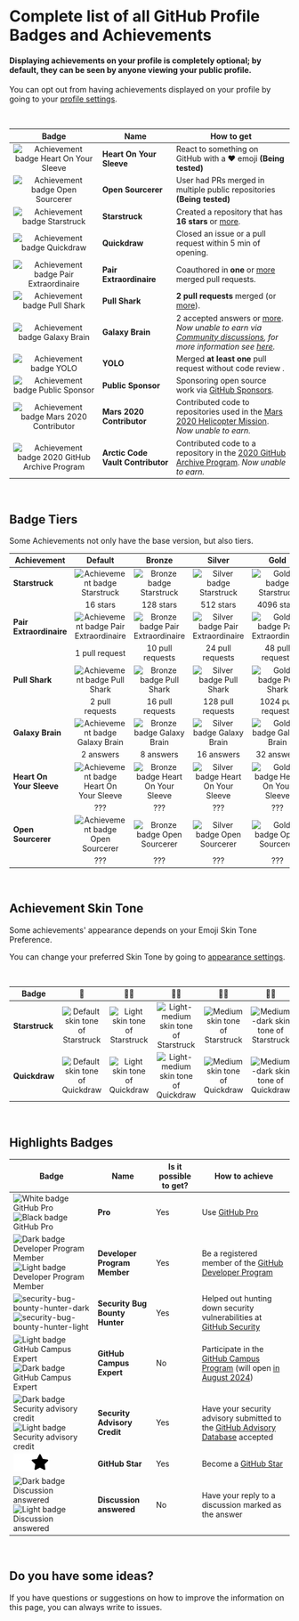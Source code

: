<br><br> 



# Complete list of all GitHub Profile Badges and Achievements


#### Displaying achievements on your profile is completely optional; by default, they can be seen by anyone viewing your public profile.

You can opt out from having achievements displayed on your profile by going to your [profile settings](https://github.com/settings).

<br>

| Badge | Name | How to get                                                                                                                                                       |
| :---: | --- |------------------------------------------------------------------------------------------------------------------------------------------------------------------|
| ![Achievement badge Heart On Your Sleeve](https://github.githubassets.com/images/modules/profile/achievements/heart-on-your-sleeve-default.png) | **Heart On Your Sleeve** | React to something on GitHub with a ❤️ emoji **(Being tested)** |
| ![Achievement badge Open Sourcerer](https://github.githubassets.com/images/modules/profile/achievements/open-sourcerer-default.png) | **Open Sourcerer** | User had PRs merged in multiple public repositories **(Being tested)** |
| ![Achievement badge Starstruck](https://github.githubassets.com/images/modules/profile/achievements/starstruck-default.png) | **Starstruck** | Created a repository that has **16 stars** or [more](#badge-tiers).                                                                                              |
| ![Achievement badge Quickdraw](https://github.githubassets.com/images/modules/profile/achievements/quickdraw-default.png) | **Quickdraw** | Closed an issue or a pull request within 5 min of opening.                                                                                                       |
| ![Achievement badge Pair Extraordinaire](https://github.githubassets.com/images/modules/profile/achievements/pair-extraordinaire-default.png) | **Pair Extraordinaire** | Coauthored in **one** or [more](#badge-tiers) merged pull requests.                                                                                             |
| ![Achievement badge Pull Shark](https://github.githubassets.com/images/modules/profile/achievements/pull-shark-default.png) | **Pull Shark** | **2 pull requests** merged (or [more](#badge-tiers)).                                                                                                            |
| ![Achievement badge Galaxy Brain](https://github.githubassets.com/images/modules/profile/achievements/galaxy-brain-default.png) | **Galaxy Brain** | 2 accepted answers or [more](#badge-tiers). <br> *Now unable to earn via [Community discussions](https://github.com/orgs/community/discussions/), for more information see [here](https://github.com/orgs/community/discussions/106536).*                                                                                                                       |
| ![Achievement badge YOLO](https://github.githubassets.com/images/modules/profile/achievements/yolo-default.png) | **YOLO** | Merged **at least one** pull request without code review .                                                                                                       |
| ![Achievement badge Public Sponsor](https://github.githubassets.com/images/modules/profile/achievements/public-sponsor-default.png) | **Public Sponsor** | Sponsoring open source work via [GitHub Sponsors](https://github.com/sponsors).                                                                                  |
| ![Achievement badge Mars 2020 Contributor](https://github.githubassets.com/images/modules/profile/achievements/mars-2020-contributor-default.png) | **Mars 2020 Contributor** | Contributed code to repositories used in the [Mars 2020 Helicopter Mission](https://github.com/readme/featured/nasa-ingenuity-helicopter). *Now unable to earn.* |
| ![Achievement badge 2020 GitHub Archive Program](https://github.githubassets.com/images/modules/profile/achievements/arctic-code-vault-contributor-default.png) | **Arctic Code Vault Contributor** | Contributed code to a repository in the [2020 GitHub Archive Program](https://archiveprogram.github.com/). *Now unable to earn.*                                 |

<br>

## Badge Tiers

Some Achievements not only have the base version, but also tiers.

| Achievement | Default | Bronze | Silver | Gold |
| --- | :---: | :---: | :---: | :---: |
| **Starstruck** | ![Achievement badge Starstruck](https://github.githubassets.com/images/modules/profile/achievements/starstruck-default.png) | ![Bronze badge Starstruck](https://github.githubassets.com/images/modules/profile/achievements/starstruck-bronze.png) | ![Silver badge Starstruck](https://github.githubassets.com/images/modules/profile/achievements/starstruck-silver.png) | ![Gold badge Starstruck](https://github.githubassets.com/images/modules/profile/achievements/starstruck-gold.png) |
| | 16 stars | 128 stars | 512 stars | 4096 stars  |
| **Pair Extraordinaire** | ![Achievement badge Pair Extraordinaire][pe-default] | ![Bronze badge Pair Extraordinaire][pe-bronze] | ![Silver badge Pair Extraordinaire][pe-silver] | ![Gold badge Pair Extraordinaire][pe-gold] |
| | 1 pull request  | 10 pull requests | 24 pull requests  | 48 pull requests |
| **Pull Shark** | ![Achievement badge Pull Shark][ps-default] | ![Bronze badge Pull Shark][ps-bronze] | ![Silver badge Pull Shark][ps-silver] | ![Gold badge Pull Shark][ps-gold] |
| | 2 pull requests | 16 pull requests | 128 pull requests | 1024 pull requests |
| **Galaxy Brain** | ![Achievement badge Galaxy Brain][gb-default] | ![Bronze badge Galaxy Brain][gb-bronze] | ![Silver badge Galaxy Brain][gb-silver] | ![Gold badge Galaxy Brain][gb-gold] |
| | 2 answers | 8 answers | 16 answers | 32 answers |
| **Heart On Your Sleeve** | ![Achievement badge Heart On Your Sleeve](https://github.githubassets.com/images/modules/profile/achievements/heart-on-your-sleeve-default.png) | ![Bronze badge Heart On Your Sleeve](https://github.githubassets.com/images/modules/profile/achievements/heart-on-your-sleeve-bronze.png) | ![Silver badge Heart On Your Sleeve](https://github.githubassets.com/images/modules/profile/achievements/heart-on-your-sleeve-silver.png) | ![Gold badge Heart On Your Sleeve](https://github.githubassets.com/images/modules/profile/achievements/heart-on-your-sleeve-gold.png) |
| | ??? | ??? | ??? | ??? |
| **Open Sourcerer** | ![Achievement badge Open Sourcerer](https://github.githubassets.com/images/modules/profile/achievements/open-sourcerer-default.png) | ![Bronze badge Open Sourcerer](https://github.githubassets.com/images/modules/profile/achievements/open-sourcerer-bronze.png) | ![Silver badge Open Sourcerer](https://github.githubassets.com/images/modules/profile/achievements/open-sourcerer-silver.png) | ![Gold badge Open Sourcerer](https://github.githubassets.com/images/modules/profile/achievements/open-sourcerer-gold.png) |
| | ??? | ??? | ??? | ??? |


[ss-bronze]: https://github.githubassets.com/images/modules/profile/achievements/starstruck-bronze.png
[ss-silver]: https://github.githubassets.com/images/modules/profile/achievements/starstruck-silver.png
[ss-gold]: https://github.githubassets.com/images/modules/profile/achievements/starstruck-gold.png

[pe-default]: https://github.githubassets.com/images/modules/profile/achievements/pair-extraordinaire-default.png
[pe-bronze]: https://github.githubassets.com/images/modules/profile/achievements/pair-extraordinaire-bronze.png
[pe-silver]: https://github.githubassets.com/images/modules/profile/achievements/pair-extraordinaire-silver.png
[pe-gold]: https://github.githubassets.com/images/modules/profile/achievements/pair-extraordinaire-gold.png

[ps-default]: https://github.githubassets.com/images/modules/profile/achievements/pull-shark-default.png
[ps-bronze]: https://github.githubassets.com/images/modules/profile/achievements/pull-shark-bronze.png
[ps-silver]: https://github.githubassets.com/images/modules/profile/achievements/pull-shark-silver.png
[ps-gold]: https://github.githubassets.com/images/modules/profile/achievements/pull-shark-gold.png

[gb-default]: https://github.githubassets.com/images/modules/profile/achievements/galaxy-brain-default.png
[gb-bronze]: https://github.githubassets.com/images/modules/profile/achievements/galaxy-brain-bronze.png
[gb-silver]: https://github.githubassets.com/images/modules/profile/achievements/galaxy-brain-silver.png
[gb-gold]: https://github.githubassets.com/images/modules/profile/achievements/galaxy-brain-gold.png

<br>

## Achievement Skin Tone

Some achievements' appearance depends on your Emoji Skin Tone Preference.

You can change your preferred Skin Tone by going to [appearance settings](https://github.com/settings/appearance).

<br>

| **Badge** | 👋 | 👋🏻 | 👋🏼 | 👋🏽 | 👋🏾 | 👋🏿 |
| --- | :---: | :---: | :---: | :---: | :---: | :---: |
| **Starstruck** | ![Default skin tone of Starstruck](https://github.githubassets.com/images/modules/profile/achievements/starstruck-default.png) | ![Light skin tone of Starstruck](https://github.githubassets.com/images/modules/profile/achievements/starstruck-default--light.png) | ![Light-medium skin tone of Starstruck](https://github.githubassets.com/images/modules/profile/achievements/starstruck-default--light-medium.png) | ![Medium skin tone of Starstruck](https://github.githubassets.com/images/modules/profile/achievements/starstruck-default--medium.png) | ![Medium-dark skin tone of Starstruck](https://github.githubassets.com/images/modules/profile/achievements/starstruck-default--medium-dark.png) | ![Dark skin tone of Starstruck](https://github.githubassets.com/images/modules/profile/achievements/starstruck-default--dark.png) |
| **Quickdraw** | ![Default skin tone of Quickdraw][q-default] | ![Light skin tone of Quickdraw][q-light] | ![Light-medium skin tone of Quickdraw][q-light-medium] | ![Medium skin tone of Quickdraw][q-medium] | ![Medium-dark skin tone of Quickdraw][q-medium-dark] | ![Dark skin tone of Quickdraw][q-dark] |

[s-light]: https://github.githubassets.com/images/modules/profile/achievements/starstruck-default--light.png
[s-light-medium]: https://github.githubassets.com/images/modules/profile/achievements/starstruck-default--light-medium.png
[s-medium]: https://github.githubassets.com/images/modules/profile/achievements/starstruck-default--medium.png
[s-medium-dark]: https://github.githubassets.com/images/modules/profile/achievements/starstruck-default--medium-dark.png
[s-dark]: https://github.githubassets.com/images/modules/profile/achievements/starstruck-default--dark.png

[q-default]: https://github.githubassets.com/images/modules/profile/achievements/quickdraw-default.png
[q-light]: https://github.githubassets.com/images/modules/profile/achievements/quickdraw-default--light.png
[q-light-medium]: https://github.githubassets.com/images/modules/profile/achievements/quickdraw-default--light-medium.png
[q-medium]: https://github.githubassets.com/images/modules/profile/achievements/quickdraw-default--medium.png
[q-medium-dark]: https://github.githubassets.com/images/modules/profile/achievements/quickdraw-default--medium-dark.png
[q-dark]: https://github.githubassets.com/images/modules/profile/achievements/quickdraw-default--dark.png

<br>

## Highlights Badges

| Badge | Name | Is it possible to get? | How to achieve |
| --- | --- | --- | --- |
| ![White badge GitHub Pro](https://user-images.githubusercontent.com/65187002/173065531-57dbf8b1-7eb7-4d46-81bf-f2d18c7c9112.svg#gh-dark-mode-only)![Black badge GitHub Pro](https://user-images.githubusercontent.com/65187002/173065669-d1fdb5a7-8895-43cc-8dea-72a511a37e86.svg#gh-light-mode-only) | **Pro** | Yes | Use [GitHub Pro](https://docs.github.com/en/get-started/learning-about-github/githubs-products#github-pro) |
| ![Dark badge Developer Program Member](https://user-images.githubusercontent.com/65187002/173079579-3c393d22-7a13-4e7d-87b8-341fb613d52b.svg#gh-dark-mode-only)![Light badge Developer Program Member](https://user-images.githubusercontent.com/65187002/173079614-33f43a97-1cc2-4228-85e3-ef43836e17c2.svg#gh-light-mode-only) | **Developer Program Member** | Yes | Be a registered member of the [GitHub Developer Program](https://docs.github.com/en/developers/overview/github-developer-program) |
| ![security-bug-bounty-hunter-dark](https://user-images.githubusercontent.com/65187002/173081624-93e3cf1f-50b7-45a4-82b7-1954f66368b9.svg#gh-dark-mode-only)![security-bug-bounty-hunter-light](https://user-images.githubusercontent.com/65187002/173081657-e500d72c-9247-44c2-a3d3-2deff30e1ae7.svg#gh-light-mode-only) | **Security Bug Bounty Hunter** | Yes | Helped out hunting down security vulnerabilities at [GitHub Security](https://bounty.github.com/) |
| ![Light badge GitHub Campus Expert][gce-dark]![Dark badge GitHub Campus Expert][gce-light] | **GitHub Campus Expert** | No | Participate in the [GitHub Campus Program](https://education.github.com/experts) (will open [in August 2024](https://education.github.com/campus_experts)) |
| ![Dark badge Security advisory credit][SAC-dark]![Light badge Security advisory credit][SAC-light] | **Security Advisory Credit** | Yes | Have your security advisory submitted to the [GitHub Advisory Database](https://github.com/advisories) accepted |
| ![Dark badge Github Stars][stars-dark]![Light badge Github Stars][stars-light] | **GitHub Star** | Yes | Become a [GitHub Star](https://stars.github.com) |
| ![Dark badge Discussion answered](https://user-images.githubusercontent.com/65187002/173078083-15a75f15-b040-4a92-8d70-561a206d9fd9.svg#gh-dark-mode-only)![Light badge Discussion answered](https://user-images.githubusercontent.com/65187002/173078106-28bea542-4620-46ee-837d-defda3e44ca6.svg#gh-light-mode-only) | **Discussion answered** | No | Have  your reply to a discussion marked as the answer |

[gce-dark]: https://user-images.githubusercontent.com/65187002/173082819-b3625c23-bfd6-4492-b828-56ed91c45f52.svg#gh-dark-mode-only
[gce-light]: https://user-images.githubusercontent.com/65187002/173082836-08be81fe-13b7-4acf-9096-e5241d76f237.svg#gh-light-mode-only
[SAC-dark]: https://user-images.githubusercontent.com/65187002/173084051-79a0a626-1c1a-4d60-afdf-50ad001d7b21.svg#gh-dark-mode-only
[SAC-light]: https://user-images.githubusercontent.com/65187002/173084071-5f321da2-b2a9-490b-a524-1b21fa384d7e.svg#gh-light-mode-only
[stars-dark]: images/stars-dark.svg#gh-dark-mode-only
[stars-light]: images/stars-light.svg#gh-light-mode-only

<br>

## Do you have some ideas?

If you have questions or suggestions on how to improve the information on this page, you can always write to issues.







